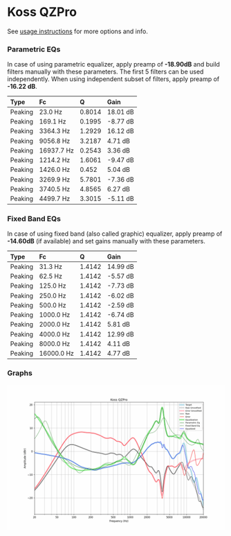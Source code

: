 # Koss QZPro
See [usage instructions](https://github.com/jaakkopasanen/AutoEq#usage) for more options and info.

### Parametric EQs
In case of using parametric equalizer, apply preamp of **-18.90dB** and build filters manually
with these parameters. The first 5 filters can be used independently.
When using independent subset of filters, apply preamp of **-16.22 dB**.

| Type    | Fc         |      Q | Gain     |
|:--------|:-----------|:-------|:---------|
| Peaking | 23.0 Hz    | 0.8014 | 18.01 dB |
| Peaking | 169.1 Hz   | 0.1995 | -8.77 dB |
| Peaking | 3364.3 Hz  | 1.2929 | 16.12 dB |
| Peaking | 9056.8 Hz  | 3.2187 | 4.71 dB  |
| Peaking | 16937.7 Hz | 0.2543 | 3.36 dB  |
| Peaking | 1214.2 Hz  | 1.6061 | -9.47 dB |
| Peaking | 1426.0 Hz  | 0.452  | 5.04 dB  |
| Peaking | 3269.9 Hz  | 5.7801 | -7.36 dB |
| Peaking | 3740.5 Hz  | 4.8565 | 6.27 dB  |
| Peaking | 4499.7 Hz  | 3.3015 | -5.11 dB |

### Fixed Band EQs
In case of using fixed band (also called graphic) equalizer, apply preamp of **-14.60dB**
(if available) and set gains manually with these parameters.

| Type    | Fc         |      Q | Gain     |
|:--------|:-----------|:-------|:---------|
| Peaking | 31.3 Hz    | 1.4142 | 14.99 dB |
| Peaking | 62.5 Hz    | 1.4142 | -5.57 dB |
| Peaking | 125.0 Hz   | 1.4142 | -7.73 dB |
| Peaking | 250.0 Hz   | 1.4142 | -6.02 dB |
| Peaking | 500.0 Hz   | 1.4142 | -2.59 dB |
| Peaking | 1000.0 Hz  | 1.4142 | -6.74 dB |
| Peaking | 2000.0 Hz  | 1.4142 | 5.81 dB  |
| Peaking | 4000.0 Hz  | 1.4142 | 12.99 dB |
| Peaking | 8000.0 Hz  | 1.4142 | 4.11 dB  |
| Peaking | 16000.0 Hz | 1.4142 | 4.77 dB  |

### Graphs
![](./Koss%20QZPro.png)